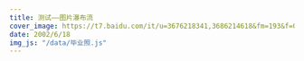 ```yaml
---
title: 测试——图片瀑布流
cover_image: https://t7.baidu.com/it/u=3676218341,3686214618&fm=193&f=GIF
date: 2002/6/18
img_js: "/data/毕业照.js"
---
```

